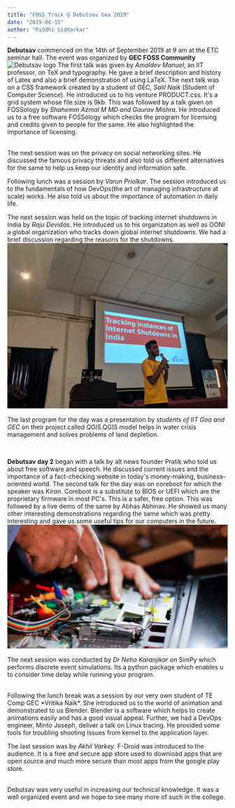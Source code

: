 ```yaml
---
title: "FOSS Track @ Debutsav Goa 2019"
date: "2019-08-15"
author: "Riddhi Siddarkar"
---
```

**Debutsav** commenced on the 14th of September 2019 at 9 am at the ETC seminar hall. The event was organized by **GEC FOSS Community**
![Debutsav logo](images/debutsav.png 'Title')
The first talk was given by *Amaldev Manuel*, an IIT professor, on TeX and typography. He gave a brief description and history of Latex and also a brief demonstration of using LaTeX. The next talk was on a CSS framework created by a student of GEC, *Salil Naik* (Student of Computer Science). He introduced us to his venture PRODUCT.css. It's a grid system whose file size is 9kb.
This was followed by a talk given on FOSSology by *Shahemm Azmal M MD and Gaurav Mishra*. He introduced us to a free software FOSSology which checks the program for licensing and credits given to people for the same. He also highlighted the importance of licensing.

<br>
The next session was on the privacy on social networking sites. He discussed the famous privacy threats and also told us different alternatives for the same to help us keep our identity and information safe.

Following lunch was a session by *Varun Priolkar*. The session introduced us to the fundamentals of how DevOps(the art of managing infrastructure at scale) works. He also told us about the importance of automation in daily life.

The next session was held on the topic of tracking internet shutdowns in India by *Raju Devidas*. He introduced us to his organization as well as OONI a global organization who tracks down global internet shutdowns. We had a brief discussion regarding the reasons for the shutdowns.
![internet-shutdowns](images/internet-shutdowns.jpg "Title")

The last program for the day was a presentation by *students of IIT Goa and GEC* on their project called QGIS.QGIS model helps in water crisis management and solves problems of land depletion.

<br>

**Debutsav day 2** began with a talk by alt news founder Pratik who told us about free software and speech. He discussed current issues and the importance of a fact-checking website in today's money-making, business-oriented world.
The second talk for the day was on coreboot for which the speaker was *Kiran*. Coreboot is a substitute to BIOS or UEFI which are the proprietary firmware in most PC's. This is a safer, free option. This was followed by a live demo of the same by Abhas Abhinav. He showed us many other interesting demonstrations regarding the same which was pretty interesting and gave us some useful tips for our computers in the future.
![coreboot demonstration](images/open-laptop.jpg "Title")

The next session was conducted by *Dr Neha Karanjikar* on SimPy which performs discrete event simulations. Its a python package which enables u to consider time delay while running your program.

<br>
Following the lunch break was a session by our very own student of TE Comp GEC *Vritika Naik*. She introduced us to the world of animation and demonstrated to us Blender. Blender is a software which helps to create animations easily and has a good visual appeal.
Further, we had a DevOps engineer, Minto Joseph, deliver a talk on Linux tracing. He provided some tools for troubling shooting issues from kernel to the application layer. 

The last session was by *Akhil Varkey*. F-Droid was introduced to the audience. It is a free and secure app store used to download apps that are open source and much more secure than most apps from the google play store.

<br>
Debutsav was very useful in increasing our technical knowledge. It was a  well organized event and we hope to see many more of such in the college.